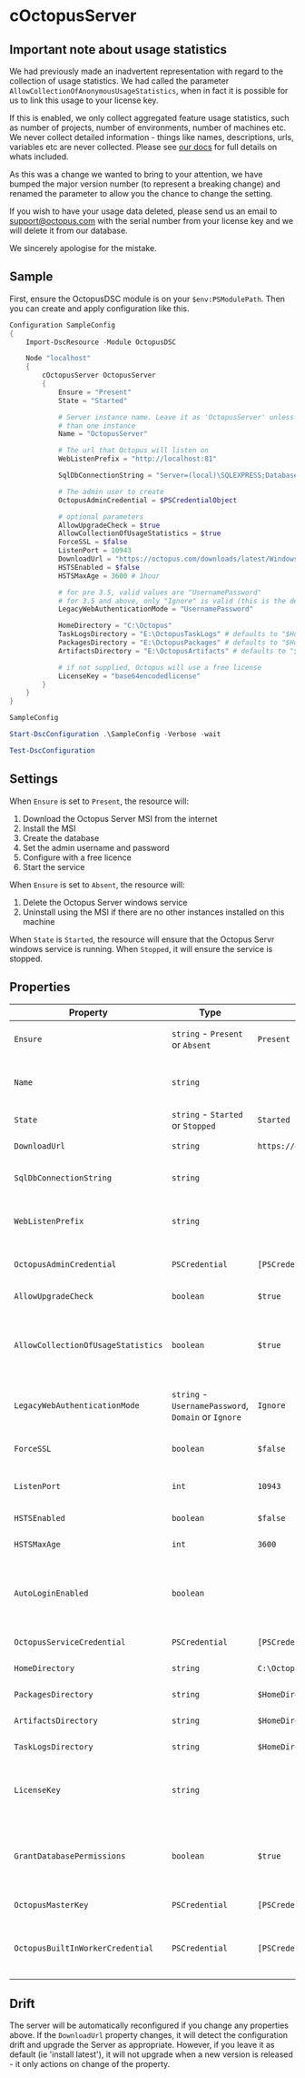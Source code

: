 # cOctopusServer

## Important note about usage statistics

We had previously made an inadvertent representation with regard to the collection of usage statistics. We had called the parameter `AllowCollectionOfAnonymousUsageStatistics`, when in fact it is possible for us to link this usage to your license key.

If this is enabled, we only collect aggregated feature usage statistics, such as number of projects, number of environments, number of machines etc. We never collect detailed information - things like names, descriptions, urls, variables etc are never collected. Please see [our docs](https://octopus.com/docs/administration/security/outbound-requests#Outboundrequests-WhatinformationisincludedwhenOctopuschecksforupdates) for full details on whats included.

As this was a change we wanted to bring to your attention, we have bumped the major version number (to represent a breaking change) and renamed the parameter to allow you the chance to change the setting.

If you wish to have your usage data deleted, please send us an email to <support@octopus.com> with the serial number from your license key and we will delete it from our database.

We sincerely apologise for the mistake.

## Sample

First, ensure the OctopusDSC module is on your `$env:PSModulePath`. Then you can create and apply configuration like this.

```PowerShell
Configuration SampleConfig
{
    Import-DscResource -Module OctopusDSC

    Node "localhost"
    {
        cOctopusServer OctopusServer
        {
            Ensure = "Present"
            State = "Started"

            # Server instance name. Leave it as 'OctopusServer' unless you have more
            # than one instance
            Name = "OctopusServer"

            # The url that Octopus will listen on
            WebListenPrefix = "http://localhost:81"

            SqlDbConnectionString = "Server=(local)\SQLEXPRESS;Database=Octopus;Trusted_Connection=True;"

            # The admin user to create
            OctopusAdminCredential = $PSCredentialObject

            # optional parameters
            AllowUpgradeCheck = $true
            AllowCollectionOfUsageStatistics = $true
            ForceSSL = $false
            ListenPort = 10943
            DownloadUrl = "https://octopus.com/downloads/latest/WindowsX64/OctopusServer"
            HSTSEnabled = $false
            HSTSMaxAge = 3600 # 1hour

            # for pre 3.5, valid values are "UsernamePassword"
            # for 3.5 and above, only "Ignore" is valid (this is the default value)
            LegacyWebAuthenticationMode = "UsernamePassword"

            HomeDirectory = "C:\Octopus"
            TaskLogsDirectory = "E:\OctopusTaskLogs" # defaults to "$HomeDirectory\TaskLogs"
            PackagesDirectory = "E:\OctopusPackages" # defaults to "$HomeDirectory\Packages"
            ArtifactsDirectory = "E:\OctopusArtifacts" # defaults to "$HomeDirectory\Artifacts"

            # if not supplied, Octopus will use a free license
            LicenseKey = "base64encodedlicense"
        }
    }
}

SampleConfig

Start-DscConfiguration .\SampleConfig -Verbose -wait

Test-DscConfiguration
```

## Settings

When `Ensure` is set to `Present`, the resource will:

 1. Download the Octopus Server MSI from the internet
 2. Install the MSI
 3. Create the database
 4. Set the admin username and password
 5. Configure with a free licence
 6. Start the service

When `Ensure` is set to `Absent`, the resource will:

 1. Delete the Octopus Server windows service
 2. Uninstall using the MSI if there are no other instances installed on this machine

When `State` is `Started`, the resource will ensure that the Octopus Servr windows service is running. When `Stopped`, it will ensure the service is stopped.

## Properties

| Property                              | Type                                                | Default Value                                                   | Description |
| ------------------------------------- | --------------------------------------------------- | ----------------------------------------------------------------| ------------|
| `Ensure`                              | `string` - `Present` or `Absent`                    | `Present`                                                       | The desired state of the Octopus Server - effectively whether to install or uninstall. |
| `Name`                                | `string`                                            |                                                                 | The name of the Octopus Server instance. Use `OctopusServer` by convention unless you have more than one instance. |
| `State`                               | `string` - `Started` or `Stopped`                   | `Started`                                                       | The desired state of the Octopus Server service. |
| `DownloadUrl`                         | `string`                                            | `https://octopus.com/downloads/latest/WindowsX64/OctopusServer` | The url to use to download the msi. |
| `SqlDbConnectionString`               | `string`                                            |                                                                 | The connection string to use to connect to the SQL Server database. |
| `WebListenPrefix`                     | `string`                                            |                                                                 | A semi-colon (`;`) delimited list of urls on which the server should listen. eg `https://octopus.example.com:81`. |
| `OctopusAdminCredential`              | `PSCredential`                                      | `[PSCredential]::Empty`                                         | The name/password of the administrative user to create on first install. |
| `AllowUpgradeCheck`                   | `boolean`                                           | `$true`                                                         | Whether the server should check for updates periodically. |
| `AllowCollectionOfUsageStatistics`    | `boolean`                                           | `$true`                                                         | Allow reporting of aggregated feature usage statistics during upgrade check, such as number of Tentacles/projects/environments etc. |
| `LegacyWebAuthenticationMode`         | `string` - `UsernamePassword`, `Domain` or `Ignore` | `Ignore`                                                        | For Octopus version older than 3.5, allows you to configure how users login. For 3.5 and above, this must be set to `ignore`.  |
| `ForceSSL`                            | `boolean`                                           | `$false`                                                        | Whether SSL should be required (HTTP requests get redirected to HTTPS) |
| `ListenPort`                          | `int`                                               | `10943`                                                         | The port on which the Server should listen for communication from `Polling` Tentacles. |
| `HSTSEnabled`                         | `boolean`                                           | `$false`                                                        | Whether Octopus should send the HSTS header |
| `HSTSMaxAge`                          | `int`                                               | `3600`                                                          | The max age of the HSTS header |
| `AutoLoginEnabled`                    | `boolean`                                           |                                                                 | If an authentication provider is enabled that supports pass through authentication (eg Active Directory), allow the user to automatically sign in. Only supported from Octopus 3.5. |
| `OctopusServiceCredential`            | `PSCredential`                                      | `[PSCredential]::Empty`                                         | Credentials of the account used to run the Octopus Service |
| `HomeDirectory`                       | `string`                                            | `C:\Octopus`                                                    | Home directory for Octopus logs and config (where supported) |
| `PackagesDirectory`                   | `string`                                            | `$HomeDirectory\Packages`                                       | Directory where uploaded packages are stored. |
| `ArtifactsDirectory`                  | `string`                                            | `$HomeDirectory\Artifacts`                                      | Directory where deployment artifacts are stored |
| `TaskLogsDirectory`                   | `string`                                            | `$HomeDirectory\TaskLogs`                                       | Directory where deployment logs are stored |
| `LicenseKey`                          | `string`                                            |                                                                 | The Base64 (UTF8) encoded license key. If not supplied, uses a free license. Drift detection is only supported from Octopus 4.1.3. |
| `GrantDatabasePermissions`            | `boolean`                                           | `$true`                                                         | Whether to grant `db_owner` permissions to the service account user (`$OctopusServiceCredential` user if supplied, or `NT AUTHORITY\System`)  |
| `OctopusMasterKey`                    | `PSCredential`                                      | `[PSCredential]::Empty`                                         | The master key for the existing database. |
| `OctopusBuiltInWorkerCredential`      | `PSCredential`                                      | `[PSCredential]::Empty`                                         | The user account to use to execute run-on-server scripts. If not supplied, executes scripts under the service account used for `Octopus.Server.exe` |

## Drift

The server will be automatically reconfigured if you change any properties above. If the `DownloadUrl` property changes, it will detect the configuration drift and upgrade the Server as appropriate. However, if you leave it as default (ie 'install latest'), it will not upgrade when a new version is released - it only actions on change of the property.
